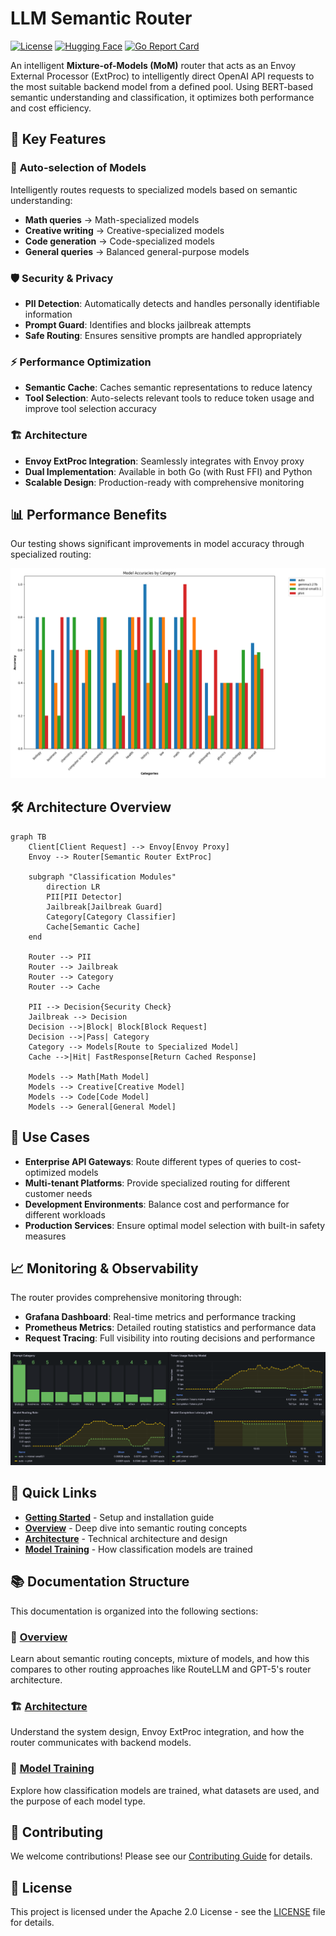 # LLM Semantic Router

[![License](https://img.shields.io/badge/license-Apache%202.0-blue.svg)](LICENSE)
[![Hugging Face](https://img.shields.io/badge/🤗%20Hugging%20Face-Community-yellow)](https://huggingface.co/LLM-Semantic-Router)
[![Go Report Card](https://goreportcard.com/badge/github.com/redhat-et/semantic_route)](https://goreportcard.com/report/github.com/redhat-et/semantic_route)

An intelligent **Mixture-of-Models (MoM)** router that acts as an Envoy External Processor (ExtProc) to intelligently direct OpenAI API requests to the most suitable backend model from a defined pool. Using BERT-based semantic understanding and classification, it optimizes both performance and cost efficiency.

## 🚀 Key Features

### 🎯 **Auto-selection of Models**
Intelligently routes requests to specialized models based on semantic understanding:
- **Math queries** → Math-specialized models
- **Creative writing** → Creative-specialized models  
- **Code generation** → Code-specialized models
- **General queries** → Balanced general-purpose models

### 🛡️ **Security & Privacy**
- **PII Detection**: Automatically detects and handles personally identifiable information
- **Prompt Guard**: Identifies and blocks jailbreak attempts
- **Safe Routing**: Ensures sensitive prompts are handled appropriately

### ⚡ **Performance Optimization**
- **Semantic Cache**: Caches semantic representations to reduce latency
- **Tool Selection**: Auto-selects relevant tools to reduce token usage and improve tool selection accuracy

### 🏗️ **Architecture**
- **Envoy ExtProc Integration**: Seamlessly integrates with Envoy proxy
- **Dual Implementation**: Available in both Go (with Rust FFI) and Python
- **Scalable Design**: Production-ready with comprehensive monitoring

## 📊 Performance Benefits

Our testing shows significant improvements in model accuracy through specialized routing:

![Model Accuracy](category_accuracies.png)


## 🛠️ Architecture Overview

```mermaid
graph TB
    Client[Client Request] --> Envoy[Envoy Proxy]
    Envoy --> Router[Semantic Router ExtProc]
    
    subgraph "Classification Modules"
        direction LR
        PII[PII Detector] 
        Jailbreak[Jailbreak Guard]
        Category[Category Classifier]
        Cache[Semantic Cache]
    end
    
    Router --> PII
    Router --> Jailbreak  
    Router --> Category
    Router --> Cache
    
    PII --> Decision{Security Check}
    Jailbreak --> Decision
    Decision -->|Block| Block[Block Request]
    Decision -->|Pass| Category
    Category --> Models[Route to Specialized Model]
    Cache -->|Hit| FastResponse[Return Cached Response]
    
    Models --> Math[Math Model]
    Models --> Creative[Creative Model] 
    Models --> Code[Code Model]
    Models --> General[General Model]
```

## 🎯 Use Cases

- **Enterprise API Gateways**: Route different types of queries to cost-optimized models
- **Multi-tenant Platforms**: Provide specialized routing for different customer needs
- **Development Environments**: Balance cost and performance for different workloads
- **Production Services**: Ensure optimal model selection with built-in safety measures

## 📈 Monitoring & Observability

The router provides comprehensive monitoring through:
- **Grafana Dashboard**: Real-time metrics and performance tracking
- **Prometheus Metrics**: Detailed routing statistics and performance data
- **Request Tracing**: Full visibility into routing decisions and performance

![LLM Router Dashboard](grafana_screenshot.png)

## 🔗 Quick Links

- [**Getting Started**](getting-started/installation.md) - Setup and installation guide
- [**Overview**](overview/semantic-router-overview.md) - Deep dive into semantic routing concepts  
- [**Architecture**](architecture/system-architecture.md) - Technical architecture and design
- [**Model Training**](training/training-overview.md) - How classification models are trained

## 📚 Documentation Structure

This documentation is organized into the following sections:

### 🎯 [Overview](overview/semantic-router-overview.md)
Learn about semantic routing concepts, mixture of models, and how this compares to other routing approaches like RouteLLM and GPT-5's router architecture.

### 🏗️ [Architecture](architecture/system-architecture.md) 
Understand the system design, Envoy ExtProc integration, and how the router communicates with backend models.

### 🤖 [Model Training](training/training-overview.md)
Explore how classification models are trained, what datasets are used, and the purpose of each model type.

## 🤝 Contributing

We welcome contributions! Please see our [Contributing Guide](https://github.com/redhat-et/semantic_router/blob/main/CONTRIBUTING.md) for details.

## 📄 License

This project is licensed under the Apache 2.0 License - see the [LICENSE](LICENSE) file for details.
